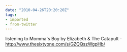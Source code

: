 ```yaml
---
date: "2010-04-26T20:20:20Z"
tags:
- imported
- from-twitter
---
```

listening to Momma's Boy by Elizabeth & The Catapult - http://www.thesixtyone.com/s/GZQQszWgpHb/
